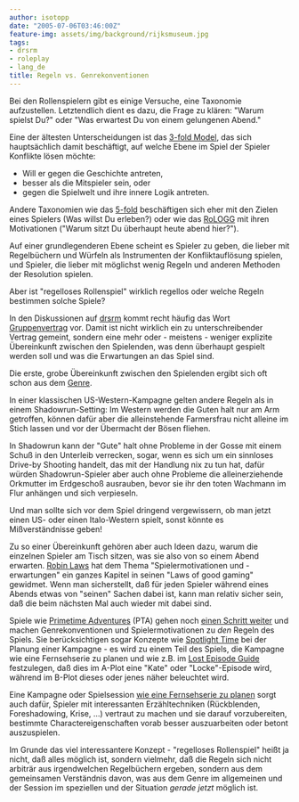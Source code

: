 ```yaml
---
author: isotopp
date: "2005-07-06T03:46:00Z"
feature-img: assets/img/background/rijksmuseum.jpg
tags:
- drsrm
- roleplay
- lang_de
title: Regeln vs. Genrekonventionen
---
```

Bei den Rollenspielern gibt es einige Versuche, eine Taxonomie aufzustellen.
Letztendlich dient es dazu, die Frage zu klären: "Warum spielst Du?" oder
"Was erwartest Du von einem gelungenen Abend." 

Eine der ältesten Unterscheidungen ist das
[3-fold Model](http://www.azundris.com/output/rp/drsrm/faq/glossar.xml#3f),
das sich hauptsächlich damit beschäftigt, auf welche Ebene im Spiel der
Spieler Konflikte lösen möchte: 

- Will er gegen die Geschichte antreten, 
- besser als die Mitspieler sein, oder 
- gegen die Spielwelt und ihre innere Logik antreten. 

Andere Taxonomien wie das
[5-fold](http://www.azundris.com/output/rp/drsrm/faq/glossar.xml#5f)
beschäftigen sich eher mit den Zielen eines Spielers (Was willst Du
erleben?) oder wie das
[RoLOGG](http://www.azundris.com/output/rp/drsrm/faq/glossar.xml#RoLOGG) mit
ihren Motivationen ("Warum sitzt Du überhaupt heute abend hier?"). 

Auf einer grundlegenderen Ebene scheint es Spieler zu geben, die lieber mit
Regelbüchern und Würfeln als Instrumenten der Konfliktauflösung spielen, und
Spieler, die lieber mit möglichst wenig Regeln und anderen Methoden der
Resolution spielen.

Aber ist "regelloses Rollenspiel" wirklich regellos oder welche Regeln
bestimmen solche Spiele?

In den Diskussionen auf 
[drsrm](news:de.rec.spiele.rpg.misc) kommt recht häufig das Wort 
[Gruppenvertrag](http://www.azundris.com/output/rp/drsrm/faq/glossar.xml#Gruppenvertrag)
vor. Damit ist nicht wirklich ein zu unterschreibender Vertrag gemeint,
sondern eine mehr oder - meistens - weniger explizite Übereinkunft zwischen
den Spielenden, was denn überhaupt gespielt werden soll und was die
Erwartungen an das Spiel sind.

Die erste, grobe Übereinkunft zwischen den Spielenden ergibt sich oft schon aus dem 
[Genre](http://www.azundris.com/output/rp/drsrm/faq/glossar.xml#Genre). 

In einer klassischen US-Western-Kampagne gelten andere Regeln als in einem
Shadowrun-Setting: Im Western werden die Guten halt nur am Arm getroffen,
können dafür aber die alleinstehende Farmersfrau nicht alleine im Stich
lassen und vor der Übermacht der Bösen fliehen. 

In Shadowrun kann der "Gute" halt ohne Probleme in der Gosse mit einem Schuß
in den Unterleib verrecken, sogar, wenn es sich um ein sinnloses Drive-by
Shooting handelt, das mit der Handlung nix zu tun hat, dafür würden
Shadowrun-Spieler aber auch ohne Probleme die alleinerziehende Orkmutter im
Erdgeschoß ausrauben, bevor sie ihr den toten Wachmann im Flur anhängen und
sich verpieseln.

Und man sollte sich vor dem Spiel dringend vergewissern, ob man jetzt einen
US- oder einen Italo-Western spielt, sonst könnte es Mißverständnisse geben!

Zu so einer Übereinkunft gehören aber auch Ideen dazu, warum die einzelnen
Spieler am Tisch sitzen, was sie also von so einem Abend erwarten.
[Robin Laws](http://www.amazon.de/exec/obidos/ASIN/1556346298) hat dem Thema
"Spielermotivationen und -erwartungen" ein ganzes Kapitel in seinen "Laws of
good gaming" gewidmet. Wenn man sicherstellt, daß für jeden Spieler während
eines Abends etwas von "seinen" Sachen dabei ist, kann man relativ sicher
sein, daß die beim nächsten Mal auch wieder mit dabei sind.

Spiele wie 
[Primetime Adventures](http://www.dog-eared-designs.com/pta-play.html) (PTA)
gehen noch
[einen Schritt weiter](http://forum.rpg.net/showthread.php?t=156065) und
machen Genrekonventionen und Spielermotivationen zu _den_ Regeln des
Spiels. Sie berücksichtigen sogar Konzepte wie
[Spotlight Time](http://www.azundris.com/output/rp/drsrm/faq/glossar.xml#Spotlight-time)
bei der Planung einer Kampagne - es wird zu einem Teil des Spiels, die
Kampagne wie eine Fernsehserie zu planen und wie z.B. im
[Lost Episode Guide](http://www.lost-media.com/modules.php?name=Content&pa=list_pages_categories&cid=1)
festzulegen, daß dies im A-Plot eine "Kate" oder "Locke"-Episode wird,
während im B-Plot dieses oder jenes näher beleuchtet wird. 

Eine Kampagne oder Spielsession [wie eine Fernsehserie zu
planen](http://www.indie-rpgs.com/viewtopic.php?t=13044) sorgt auch dafür,
Spieler mit interessanten Erzähltechniken (Rückblenden, Foreshadowing,
Krise, ...) vertraut zu machen und sie darauf vorzubereiten, bestimmte
Charactereigenschaften vorab besser auszuarbeiten oder betont auszuspielen.

Im Grunde das viel interessantere Konzept - "regelloses Rollenspiel" heißt
ja nicht, daß alles möglich ist, sondern vielmehr, daß die Regeln sich nicht
arbiträr aus irgendwelchen Regelbüchern ergeben, sondern aus dem gemeinsamen
Verständnis davon, was aus dem Genre im allgemeinen und der Session im
speziellen und der Situation _gerade jetzt_ möglich ist.
